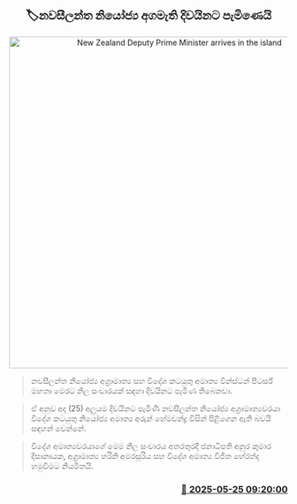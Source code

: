 <p align='center'><b><h2 align='center' title='New Zealand Deputy Prime Minister arrives in the island'>🏷නවසීලන්ත නියෝජ්‍ය අගමැති දිවයිනට පැමිණෙයි</h2></b></p>
<p align='center'><img src='https://helakuru.sgp1.cdn.digitaloceanspaces.com/esana/images/lib/nz-fogring-1.jpg' width='600' alt='New Zealand Deputy Prime Minister arrives in the island'></p>

> නවසීලන්ත නියෝජ්‍ය අග්‍රාමාත්‍ය සහ විදේශ කටයුතු අමාත්‍ය වින්ස්ටන් පීටර්ස් මහතා මෙරට නිල සංචාරයක් සඳහා දිවයිනට පැමිණ තිබෙනවා.

> ඒ අනුව අද (25) අලුයම දිවයිනට පැමිණි නවසීලන්ත නියෝජ්‍ය අග්‍රාමාත්‍යවරයා විදේශ කටයුතු නියෝජ්‍ය අමාත්‍ය අරුන් හේමචන්ද්‍ර විසින් පිළිගෙන ඇති බවයි සඳහන් වෙන්නේ.

> විදේශ අමාත්‍යවරයාගේ මෙම නිල සංචාරය අතරතුරදී ජනාධිපති අනුර කුමාර දිසානායක, අග්‍රාමාත්‍ය හරිනි අමරසූරිය සහ විදේශ අමාත්‍ය විජිත හේරත්ද හමුවීමට නියමිතයි.



<h3 align='right'><a href='https://www.helakuru.lk/esana/p/110416/'>📅 2025-05-25 09:20:00</a></h3>
